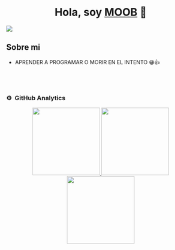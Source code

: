 <div align="center">
<h1 align="center">Hola, soy <a href="https://aristi.dev">MOOB</a> 👋</h1>
</div>
<img src="https://i.pinimg.com/736x/ad/8f/e9/ad8fe909eb437f34b14512e97d72b3f1.jpg">

## Sobre mi

- APRENDER A PROGRAMAR O MORIR EN EL INTENTO 😀👍

<br>

</div>
                                                                                      
</td>
                                                                                      
</td>  
</table>                                                                                 
</div>
<br>

### ⚙️ &nbsp;GitHub Analytics

<p align="center">
<a href="https://github.com/MOOB02">
  <img height="180em" src="https://github-readme-stats.vercel.app/api?username=MOOB02&theme=tokyonight&hide_border=false&include_all_commits=true&count_private=false"/>
  <img height="180em" src="https://github-readme-streak-stats.herokuapp.com/?user=MOOB02&theme=tokyonight&hide_border=false"/>
  <img height="180em" src="https://github-readme-stats.vercel.app/api/top-langs/?username=MOOB02&theme=tokyonight&hide_border=false&include_all_commits=true&count_private=false&layout=compact"/>
</a>
</p>
